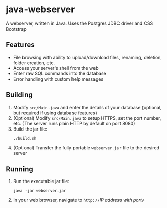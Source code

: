 # java-webserver

A webserver, written in Java.  Uses the Postgres JDBC driver and CSS Bootstrap

## Features
 - File browsing with ability to upload/download files, renaming, deletion, folder creation, etc.
 - Access your server's shell from the web
 - Enter raw SQL commands into the database
 - Error handling with custom help messages

## Building

1. Modify `src/Main.java` and enter the details of your database (optional, but required if using database features)
2. (Optional) Modify `src/Main.java` to setup HTTPS, set the port number, etc. (The server runs plain HTTP by default on port 8080)
3. Build the jar file:
   ```shell
   ./build.sh
   ```
4. (Optional) Transfer the fully portable `webserver.jar` file to the desired server

## Running

1. Run the executable jar file:
   ```shell
   java -jar webserver.jar
   ```
2. In your web browser, navigate to `http://`_IP address with port_`/`
